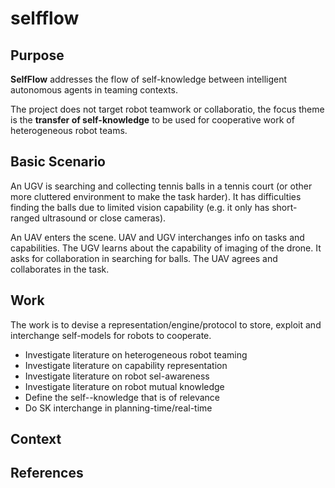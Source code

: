 # selfflow

<!--
![SelfFlow logo](http://aslab.org/static/images/SelfFlowlogo-160.png)
-->

## Purpose

**SelfFlow** addresses the flow of self-knowledge between intelligent autonomous agents in teaming contexts.

The project does not target robot teamwork or collaboratio, the focus theme is the **transfer of self-knowledge** to be used for cooperative work of heterogeneous robot teams.

## Basic Scenario

An UGV is searching and collecting tennis balls in a tennis court (or other more cluttered environment to make the task harder). It has difficulties finding the balls due to limited vision capability (e.g. it only has short-ranged ultrasound or close cameras).

An UAV enters the scene. UAV and UGV interchanges info on tasks and capabilities. The UGV learns about the capability of imaging of the drone. It asks for collaboration in searching for balls. The UAV agrees and collaborates in the task.


## Work

The work is to devise a representation/engine/protocol to store, exploit and interchange self-models for robots to cooperate.

- Investigate literature on heterogeneous robot teaming
- Investigate literature on capability representation
- Investigate literature on robot sel-awareness
- Investigate literature on robot mutual knowledge
- Define the self--knowledge that is of relevance
- Do SK interchange in planning-time/real-time 

## Context

## References
